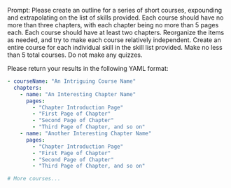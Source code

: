 Prompt: Please create an outline for a series of short courses, expounding and extrapolating on the list of skills provided. Each course should have no more than three chapters, with each chapter being no more than 5 pages each. Each course should have at least two chapters. Reorganize the items as needed, and try to make each course relatively independent. Create an entire course for each individual skill in the skill list provided. Make no less than 5 total courses. Do not make any quizzes.

Please return your results in the following YAML format:

```yaml
- courseName: "An Intriguing Course Name"
  chapters:
    - name: "An Interesting Chapter Name"
      pages:
        - "Chapter Introduction Page"
        - "First Page of Chapter"
        - "Second Page of Chapter"
        - "Third Page of Chapter, and so on"
    - name: "Another Interesting Chapter Name"
      pages:
        - "Chapter Introduction Page"
        - "First Page of Chapter"
        - "Second Page of Chapter"
        - "Third Page of Chapter, and so on"

# More courses...
```